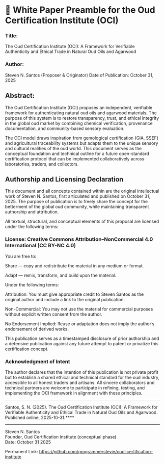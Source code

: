 # 🧾 White Paper Preamble for the Oud Certification Institute (OCI)

### Title:
The Oud Certification Institute (OCI): A Framework for Verifiable Authenticity and Ethical Trade in Natural Oud Oils and Agarwood

### Author:
Steven N. Santos (Proposer & Originator)
Date of Publication: October 31, 2025

## Abstract:

The Oud Certification Institute (OCI) proposes an independent, verifiable framework for authenticating natural oud oils and agarwood materials.
The purpose of this system is to restore transparency, trust, and ethical integrity in the global oud market by combining chemical verification, provenance documentation, and community-based sensory evaluation.

The OCI model draws inspiration from gemological certification (GIA, SSEF) and agricultural traceability systems but adapts them to the unique sensory and cultural realities of the oud world.
This document serves as the conceptual foundation and technical outline for a future open-standard certification protocol that can be implemented collaboratively across laboratories, traders, and collectors.

## Authorship and Licensing Declaration

This document and all concepts contained within are the original intellectual work of Steven N. Santos, first articulated and published on October 31, 2025.
The purpose of publication is to freely share the concept for the betterment of the global oud community, while maintaining transparent authorship and attribution.

All textual, structural, and conceptual elements of this proposal are licensed under the following terms:

### License: Creative Commons Attribution–NonCommercial 4.0 International (CC BY-NC 4.0)

You are free to:

Share — copy and redistribute the material in any medium or format.

Adapt — remix, transform, and build upon the material.

Under the following terms:

Attribution: You must give appropriate credit to Steven Santos as the original author and include a link to the original publication.

Non-Commercial: You may not use the material for commercial purposes without explicit written consent from the author.

No Endorsement Implied: Reuse or adaptation does not imply the author’s endorsement of derived works.

This publication serves as a timestamped disclosure of prior authorship and a defensive publication against any future attempt to patent or privatize this certification concept.

### Acknowledgment of Intent

The author declares that the intention of this publication is not private profit but to establish a shared ethical and technical standard for the oud industry, accessible to all honest traders and artisans.
All sincere collaborators and technical partners are welcome to participate in refining, testing, and implementing the OCI framework in alignment with these principles.

---

Santos, S. N. (2025). The Oud Certification Institute (OCI): A Framework for Verifiable Authenticity and Ethical Trade in Natural Oud Oils and Agarwood. Published online, 2025-10-31.****
______________________  
Steven N. Santos  
Founder, Oud Certification Institute (conceptual phase)  
Date: October 31 2025

Permanent Link: https://github.com/programmerstevie/oud-certification-institute

